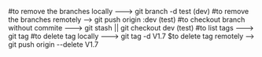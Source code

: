 #to remove the branches locally ---> git branch -d test  (dev)
#to remove the branches remotely --> git push origin :dev (test)
#to checkout branch without commite ---> git stash  ||  git checkout dev (test)
#to list tags ---> git tag
#to delete tag locally ---> git tag -d V1.7
$to delete tag remotely --> git push origin --delete V1.7
